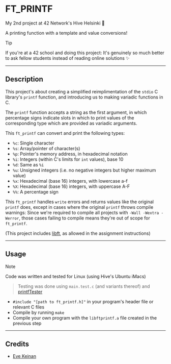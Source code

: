 # FT_PRINTF

My 2nd project at 42 Network's Hive Helsinki 🐝

A printing function with a template and value conversions!

> [!TIP]
> If you're at a 42 school and doing this project: It's genuinely so much better to ask fellow students instead of reading online solutions ✨

---

## Description

This project's about creating a simplified reimplimentation of the `stdio` C library's `printf` function, and introducing us to making variadic functions in C.

The `printf` function accepts a string as the first argument, in which percentage signs indicate slots in which to print values of the corresponding type which are provided as variadic arguments.

This `ft_printf` can convert and print the following types:
- `%c`: Single character
- `%s`: Array/pointer of character(s)
- `%p`: Pointer's memory address, in hexadecimal notation
- `%i`: Integers (within C's limits for `int` values), base 10
- `%d`: Same as `%i`
- `%u`: Unsigned integers (i.e. no negative integers but higher maximum value)
- `%x`: Hexadecimal (base 16) integers, with lowercase a-f 
- `%X`: Hexadecimal (base 16) integers, with uppercase A-F
- `%%`: A percentage sign 

This `ft_printf` handles `write` errors and returns values like the original `printf` does, except in cases where the original `printf` throws compile warnings: Since we're required to compile all projects with `-Wall -Wextra -Werror`, those cases failing to compile means they're out of scope for `ft_printf`.

(This project includes [libft](https://github.com/EvAvKein/libft), as allowed in the assignment instructions)

---

## Usage

> [!NOTE]
> Code was written and tested for Linux (using Hive's Ubuntu iMacs)

> Testing was done using `main.test.c` (and variants thereof) and [printfTester](https://github.com/Tripouille/printfTester)

- `#include "[path to ft_printf.h]"` in your program's header file or relevant C files
- Compile by running `make`
- Compile your own program with the `libftprintf.a` file created in the previous step

---

## Credits

- [Eve Keinan](https://github.com/EvAvKein)
